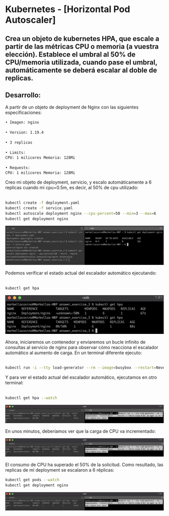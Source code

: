 # Kubernetes - [Horizontal Pod Autoscaler] 

## Crea un objeto de kubernetes HPA, que escale a partir de las métricas CPU o memoria (a vuestra elección). Establece el umbral al 50% de CPU/memoria utilizada, cuando pase el umbral, automáticamente se deberá escalar al doble de replicas.


## Desarrollo:

A partir de un objeto de deployment de Nginx con las siguientes especificaciones:

    • Imagen: nginx

    • Version: 1.19.4

    • 3 replicas

    • Limits:
    CPU: 1 milicores Memoria: 128Mi

    • Requests:
    CPU: 1 milicores Memoria: 128Mi

Creo mi objeto de deployment, servicio, y escalo automáticamente a 6 replicas cuando mi cpu=0.5m, es decir, al 50% de cpu utilizado:

```sh

kubectl create -f deployment.yaml
kubectl create -f service.yaml
kubectl autoscale deployment nginx --cpu-percent=50 --min=3 --max=6
kubectl get deployment nginx

```

![Alt text](https://github.com/marbellacovino/kube-exercises/blob/main/hw-03/images/answer3/autoscale1.png  "autoscale1")

Podemos verificar el estado actual del escalador automático ejecutando:

```sh

kubectl get hpa

```

![Alt text](https://github.com/marbellacovino/kube-exercises/blob/main/hw-03/images/answer3/autoscale1.0.png  "autoscale1.0")


Ahora, iniciaremos un contenedor y enviaremos un bucle infinito de consultas al servicio de nginx para observar cómo reacciona el escalador automático al aumento de carga. En un terminal diferente ejecuto:

```sh

kubectl run -i --tty load-generator --rm --image=busybox --restart=Never -- /bin/sh -c "while sleep 0.01; do wget -q -O- http://nginx-svc; done"

```
Y para ver el estado actual del escalador automático, ejecutamos en otro terminal:

```sh

kubectl get hpa --watch

```

![Alt text](https://github.com/marbellacovino/kube-exercises/blob/main/hw-03/images/answer3/autoscale1.1.png  "autoscale1.1")

En unos minutos, deberíamos ver que la carga de CPU va incrementado:

![Alt text](https://github.com/marbellacovino/kube-exercises/blob/main/hw-03/images/answer3/autoscale1.1.png  "autoscale1.2")

El consumo de CPU ha superado el 50% de la solicitud. Como resultado, las replicas de mi deployment se escalaron a 6 réplicas:

```sh
kubectl get pods --watch
kubectl get deployment nginx

```

![Alt text](https://github.com/marbellacovino/kube-exercises/blob/main/hw-03/images/answer3/autoscale1.1.png  "autoscale1.3")